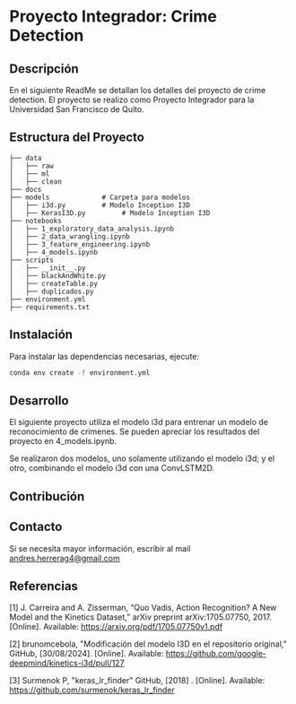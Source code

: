 # Proyecto Integrador: Crime Detection

## Descripción
En el siguiente ReadMe se detallan los detalles del proyecto de crime detection. El proyecto se realizo como Proyecto Integrador para la Universidad San Francisco de Quito.

## Estructura del Proyecto
```
├── data            
│   ├── raw
│   ├── ml
│   ├── clean
├── docs               
├── models             # Carpeta para modelos
│   ├── i3d.py         # Modelo Inception I3D
│   ├── KerasI3D.py         # Modelo Inception I3D
├── notebooks          
│   ├── 1_exploratory_data_analysis.ipynb
│   ├── 2_data_wrangling.ipynb
│   ├── 3_feature_engineering.ipynb
│   ├── 4_models.ipynb
├── scripts           
│   ├── __init__.py
│   ├── blackAndWhite.py 
│   ├── createTable.py
│   ├── duplicados.py 
├── environment.yml 
├── requirements.txt 
```

## Instalación
Para instalar las dependencias necesarias, ejecute:
```bash
conda env create -f environment.yml
```

## Desarrollo
El siguiente proyecto utiliza el modelo i3d para entrenar un modelo de reconocimiento de crimenes. Se pueden apreciar los resultados del proyecto en 4_models.ipynb.

Se realizaron dos modelos, uno solamente utilizando el modelo i3d; y el otro, combinando el modelo i3d con una ConvLSTM2D.

## Contribución


## Contacto
Si se necesita mayor información, escribir al mail andres.herrerag4@gmail.com

## Referencias

[1] J. Carreira and A. Zisserman, “Quo Vadis, Action Recognition? A New Model and the Kinetics Dataset,” 
    arXiv preprint arXiv:1705.07750, 2017. [Online]. Available: https://arxiv.org/pdf/1705.07750v1.pdf  

[2] brunomcebola, "Modificación del modelo I3D en el repositorio original,"  
    GitHub, [30/08/2024]. [Online]. Available: https://github.com/google-deepmind/kinetics-i3d/pull/127

[3] Surmenok P, "keras_lr_finder" 
    GitHub, [2018] . [Online]. Available: https://github.com/surmenok/keras_lr_finder